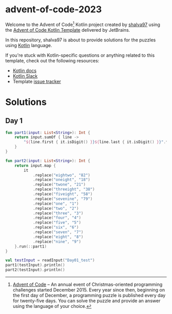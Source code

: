 # advent-of-code-2023

Welcome to the Advent of Code[^aoc] Kotlin project created by [shalva97][github] using the [Advent of Code Kotlin Template][template] delivered by JetBrains.

In this repository, shalva97 is about to provide solutions for the puzzles using [Kotlin][kotlin] language.

If you're stuck with Kotlin-specific questions or anything related to this template, check out the following resources:

- [Kotlin docs][docs]
- [Kotlin Slack][slack]
- Template [issue tracker][issues]

# Solutions
## Day 1
```kotlin
fun part1(input: List<String>): Int {
    return input.sumOf { line ->
        "${line.first { it.isDigit() }}${line.last { it.isDigit() }}".toInt()
    }
}

fun part2(input: List<String>): Int {
    return input.map {
        it
            .replace("eightwo", "82")
            .replace("oneight", "18")
            .replace("twone", "21")
            .replace("threeight", "38")
            .replace("fiveight", "58")
            .replace("sevenine", "79")
            .replace("one", "1")
            .replace("two", "2")
            .replace("three", "3")
            .replace("four", "4")
            .replace("five", "5")
            .replace("six", "6")
            .replace("seven", "7")
            .replace("eight", "8")
            .replace("nine", "9")
    }.run(::part1)
}

val testInput = readInput("Day01_test")
part1(testInput).println()
part2(testInput).println()
```
[^aoc]:
    [Advent of Code][aoc] – An annual event of Christmas-oriented programming challenges started December 2015.
    Every year since then, beginning on the first day of December, a programming puzzle is published every day for twenty-five days.
    You can solve the puzzle and provide an answer using the language of your choice.

[aoc]: https://adventofcode.com
[docs]: https://kotlinlang.org/docs/home.html
[github]: https://github.com/shalva97
[issues]: https://github.com/kotlin-hands-on/advent-of-code-kotlin-template/issues
[kotlin]: https://kotlinlang.org
[slack]: https://surveys.jetbrains.com/s3/kotlin-slack-sign-up
[template]: https://github.com/kotlin-hands-on/advent-of-code-kotlin-template

